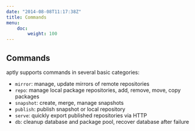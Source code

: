 ```yaml
---
date: "2014-08-08T11:17:38Z"
title: Commands
menu:
    doc:
        weight: 100
---
```


Commands
--------

aptly supports commands in several basic categories:

-   `mirror`: manage, update mirrors of remote repositories
-   `repo`: manage local package repositories, add, remove, move, copy
    packages
-   `snapshot`: create, merge, manage snapshots
-   `publish`: publish snapshot or local repository
-   `serve`: quickly export published repositories via HTTP
-   `db`: cleanup database and package pool, recover database after failure
